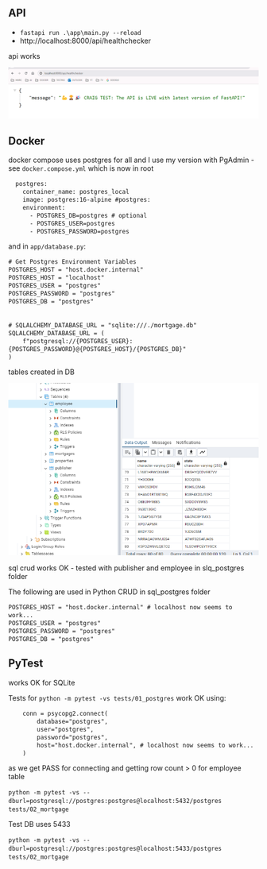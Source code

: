 
##  API

- `fastapi run .\app\main.py --reload`
- http://localhost:8000/api/healthchecker     

api works

![API HEALTHCHECKER OK](./images/api-healthchecker-OK.png)

## Docker

docker compose uses postgres for all and I use my version with PgAdmin - see `docker.compose.yml` which is now in root

```
  postgres:  
    container_name: postgres_local  
    image: postgres:16-alpine #postgres:
    environment:
      - POSTGRES_DB=postgres # optional
      - POSTGRES_USER=postgres
      - POSTGRES_PASSWORD=postgres
```
and in `app/database.py`:

```
# Get Postgres Environment Variables
POSTGRES_HOST = "host.docker.internal"
POSTGRES_HOST = "localhost"
POSTGRES_USER = "postgres"
POSTGRES_PASSWORD = "postgres"
POSTGRES_DB = "postgres"


# SQLALCHEMY_DATABASE_URL = "sqlite:///./mortgage.db"
SQLALCHEMY_DATABASE_URL = (
    f"postgresql://{POSTGRES_USER}:{POSTGRES_PASSWORD}@{POSTGRES_HOST}/{POSTGRES_DB}"
)
```

tables created in DB

![TABLES CREATED](./images/pgadmin.png)

sql crud works OK - tested with publisher and employee in slq_postgres folder

The following are used in Python CRUD in sql_postgres folder

```
POSTGRES_HOST = "host.docker.internal" # localhost now seems to work...
POSTGRES_USER = "postgres"
POSTGRES_PASSWORD = "postgres"
POSTGRES_DB = "postgres"
```

## PyTest

works OK for SQLite

Tests for `python -m pytest -vs tests/01_postgres` work OK using:

```
    conn = psycopg2.connect(
        database="postgres",
        user="postgres",
        password="postgres",
        host="host.docker.internal", # localhost now seems to work...
    )
```
as we get PASS for connecting and getting row count > 0 for employee table

`python -m pytest -vs --dburl=postgresql://postgres:postgres@localhost:5432/postgres tests/02_mortgage`

Test DB uses 5433

`python -m pytest -vs --dburl=postgresql://postgres:postgres@localhost:5433/postgres tests/02_mortgage` 




